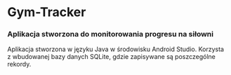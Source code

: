 # Gym-Tracker

<h3>Aplikacja stworzona do monitorowania progresu na siłowni</h3>

<p>Aplikacja stworzona w języku Java w środowisku Android Studio. Korzysta z wbudowanej bazy danych SQLite, gdzie zapisywane są poszczególne rekordy.</p>
